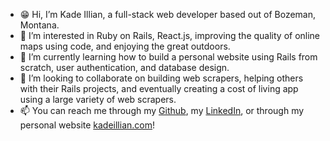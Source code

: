- 😁 Hi, I’m Kade Illian, a full-stack web developer based out of Bozeman, Montana.
- 👀 I’m interested in Ruby on Rails, React.js, improving the quality of online maps using code, and enjoying the great outdoors.
- 🌱 I’m currently learning how to build a personal website using Rails from scratch, user authentication, and database design.
- 💞️ I’m looking to collaborate on building web scrapers, helping others with their Rails projects, and eventually creating a cost of living app using a large variety of web scrapers.
- 📫 You can reach me through my [Github](www.github.com/kadeillian21), my [LinkedIn](https://www.linkedin.com/in/kade-illian/), or through my personal website [kadeillian.com](www.kadeillian.com)!

<!---
kadeillian21/kadeillian21 is a ✨ special ✨ repository because its `README.md` (this file) appears on your GitHub profile.
You can click the Preview link to take a look at your changes.
--->
